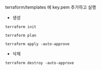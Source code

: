 terraform/templates 에 key.pem 추가하고 실행

- 생성
 
`terraform init`

`terraform plan`

`terraform apply -auto-approve`

- 삭제

`terraform destroy -auto-approve`
